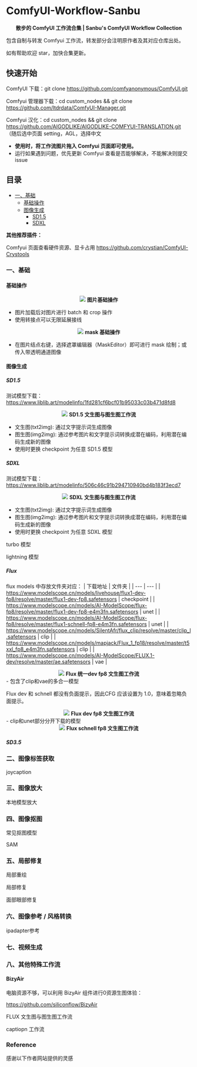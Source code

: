 # ComfyUI-Workflow-Sanbu

<div align="center">
<b>散步的 ComfyUI 工作流合集 | Sanbu's ComfyUI Workflow Collection</b>
</div>

包含自制与转发 Comfyui 工作流，转发部分会注明原作者及其对应仓库出处。

如有帮助欢迎 star，加快合集更新。

## 快速开始

ComfyUI 下载：git clone <https://github.com/comfyanonymous/ComfyUI.git>

Comfyui 管理器下载：cd custom_nodes && git clone <https://github.com/ltdrdata/ComfyUI-Manager.git>

Comfyui 汉化：cd custom_nodes && git clone <https://github.com/AIGODLIKE/AIGODLIKE-COMFYUI-TRANSLATION.git>  （随后选中页面 setting，AGL，选择中文

- **使用时，将工作流图片拖入 Comfyui 页面即可使用。**
- 运行如果遇到问题，优先更新 Comfyui 查看是否能够解决，不能解决则提交 issue

## 目录

- [一、基础](#一、基础)
  - [基础操作](#基础操作)
  - [图像生成](#图像生成)
    - [SD1.5](#sd15)
    - [SDXL](#sdxl)


**其他推荐插件：**

Comfyui 页面查看硬件资源、显卡占用 <https://github.com/crystian/ComfyUI-Crystools>


### 一、基础

#### 基础操作

<div align="center">
<img src="workflow/1-basic/workflow_basic_image_operation.png">
<b>图片基础操作</b>
</div>

- 图片加载后对图片进行 batch 和 crop 操作
- 使用转接点可以无限延展接线

<div align="center">
<img src="workflow/1-basic/workflow_basic_image_operation_mask.png">
<b>mask 基础操作</b>
</div>

- 在图片结点右键，选择遮罩编辑器（MaskEditor）即可进行 mask 绘制；或传入带透明通道图像

#### 图像生成

##### SD1.5

测试模型下载：<https://www.liblib.art/modelinfo/1fd281cf6bcf01b95033c03b471d8fd8>

<div align="center">
<img src="workflow/1-basic/workflow_SD1.5_txt2img_img2img.png">
<b>SD1.5 文生图与图生图工作流</b>
</div>

- 文生图(txt2img): 通过文字提示词生成图像
- 图生图(img2img): 通过参考图片和文字提示词转换成潜在编码，利用潜在编码生成新的图像
- 使用时更换 checkpoint 为任意 SD1.5 模型

##### SDXL

测试模型下载：<https://www.liblib.art/modelinfo/506c46c91b294710940bd4b183f3ecd7>

<div align="center">
<img src="workflow/1-basic/workflow_SDXL_txt2img_img2img.png">
<b>SDXL 文生图与图生图工作流</b>
</div>

- 文生图(txt2img): 通过文字提示词生成图像
- 图生图(img2img): 通过参考图片和文字提示词转换成潜在编码，利用潜在编码生成新的图像
- 使用时更换 checkpoint 为任意 SDXL 模型

turbo 模型

lightning 模型

##### Flux

flux models 中存放文件夹对应：
| 下载地址 | 文件夹 |
| --- | --- |
| https://www.modelscope.cn/models/livehouse/flux1-dev-fp8/resolve/master/flux1-dev-fp8.safetensors | checkpoint |
| https://www.modelscope.cn/models/AI-ModelScope/flux-fp8/resolve/master/flux1-dev-fp8-e4m3fn.safetensors | unet |
| https://www.modelscope.cn/models/AI-ModelScope/flux-fp8/resolve/master/flux1-schnell-fp8-e4m3fn.safetensors | unet |
| https://www.modelscope.cn/models/SilentAfr/flux_clip/resolve/master/clip_l.safetensors | clip |
| https://www.modelscope.cn/models/mapjack/Flux_1_fp18/resolve/master/t5xxl_fp8_e4m3fn.safetensors | clip |
| https://www.modelscope.cn/models/AI-ModelScope/FLUX.1-dev/resolve/master/ae.safetensors | vae |

<div align="center">
<img src="workflow/1-basic/workflow_flux-dev-full_txt2img.png">
<b>Flux 统一dev fp8 文生图工作流</b>
</div>
- 包含了clip和vae的多合一模型

Flux dev 和 schnell 都没有负面提示，因此CFG 应该设置为 1.0，意味着忽略负面提示。

<div align="center">
<img src="workflow/1-basic/workflow_flux-dev_txt2img.png">
<b>Flux dev fp8 文生图工作流</b>
</div>
- clip和unet部分分开下载的模型

<div align="center">
<img src="workflow/1-basic/workflow_flux-schnell_txt2img.png">
<b>Flux schnell fp8 文生图工作流</b>
</div>

##### SD3.5





### 二、图像标签获取

joycaption

### 三、图像放大

本地模型放大

### 四、图像抠图

常见抠图模型

SAM

### 五、局部修复

局部重绘

局部修复

面部眼部修复

### 六、图像参考 / 风格转换

ipadapter参考

### 七、视频生成

### 八、其他特殊工作流

#### BizyAir

电脑资源不够，可以利用 BizyAir 组件进行0资源生图体验：

<https://github.com/siliconflow/BizyAir>


FLUX 文生图与图生图工作流

captiopn 工作流


### Reference

感谢以下作者网站提供的灵感